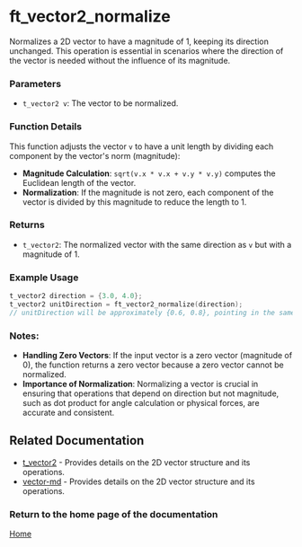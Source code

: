 # ft_vector2_normalize
Normalizes a 2D vector to have a magnitude of 1, keeping its direction unchanged. This operation is essential in scenarios where the direction of the vector is needed without the influence of its magnitude.

### Parameters
- `t_vector2 v`: The vector to be normalized.

### Function Details
This function adjusts the vector `v` to have a unit length by dividing each component by the vector's norm (magnitude):
- **Magnitude Calculation**: `sqrt(v.x * v.x + v.y * v.y)` computes the Euclidean length of the vector.
- **Normalization**: If the magnitude is not zero, each component of the vector is divided by this magnitude to reduce the length to 1.

### Returns
- `t_vector2`: The normalized vector with the same direction as `v` but with a magnitude of 1.

### Example Usage
```c
t_vector2 direction = {3.0, 4.0};
t_vector2 unitDirection = ft_vector2_normalize(direction);
// unitDirection will be approximately {0.6, 0.8}, pointing in the same direction but with a magnitude of 1
```

### Notes:
- **Handling Zero Vectors**: If the input vector is a zero vector (magnitude of 0), the function returns a zero vector because a zero vector cannot be normalized.
- **Importance of Normalization**: Normalizing a vector is crucial in ensuring that operations that depend on direction but not magnitude, such as dot product for angle calculation or physical forces, are accurate and consistent.

## Related Documentation
- [t_vector2](./t_vector2.md) - Provides details on the 2D vector structure and its operations.
- [vector-md](../vector-doc.md) - Provides details on the 2D vector structure and its operations.

### Return to the home page of the documentation
[Home](../home.md)
